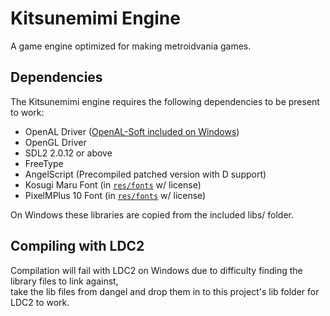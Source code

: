 # Kitsunemimi Engine
A game engine optimized for making metroidvania games.

## Dependencies
The Kitsunemimi engine requires the following dependencies to be present to work:
 * OpenAL Driver ([OpenAL-Soft included on Windows](https://github.com/kcat/openal-soft))
 * OpenGL Driver
 * SDL2 2.0.12 or above
 * FreeType
 * AngelScript (Precompiled patched version with D support)
 * Kosugi Maru Font (in [`res/fonts`](/res/fonts) w/ license)
 * PixelMPlus 10 Font (in [`res/fonts`](/res/fonts) w/ license)

On Windows these libraries are copied from the included libs/ folder.

## Compiling with LDC2
Compilation will fail with LDC2 on Windows due to difficulty finding the library files to link against,  
take the lib files from dangel and drop them in to this project's lib folder for LDC2 to work.